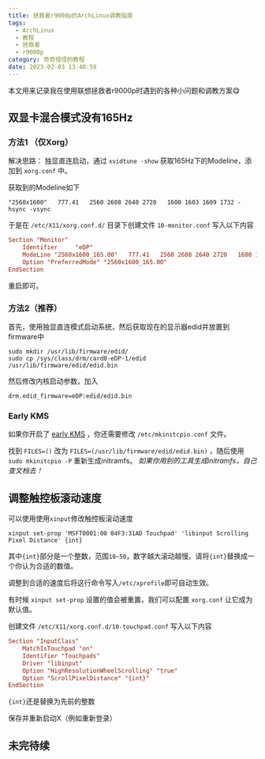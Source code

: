 ```yaml
---
title: 拯救者r9000p的ArchLinux调教指南
tags:
  - ArchLinux
  - 教程
  - 拯救者
  - r9000p
category: 奇奇怪怪的教程
date: 2023-02-03 13:40:59
---
```


本文用来记录我在使用联想拯救者r9000p时遇到的各种小问题和调教方案😋

## 双显卡混合模式没有165Hz

### 方法1 （仅Xorg）

解决思路：
独显直连启动，通过 `xvidtune -show` 获取165Hz下的Modeline，添加到 `xorg.conf` 中。

获取到的Modeline如下

```Modeline
"2560x1600"   777.41   2560 2608 2640 2720   1600 1603 1609 1732 -hsync -vsync
```

于是在 `/etc/X11/xorg.conf.d/` 目录下创建文件 `10-monitor.conf` 写入以下内容

```conf
Section "Monitor"
    Identifier     "eDP"
    ModeLine "2560x1600_165.00"   777.41   2560 2608 2640 2720   1600 1603 1609 1732 -hsync -vsync
    Option "PreferredMode" "2560x1600_165.00"
EndSection
```

重启即可。

### 方法2（推荐）

首先，使用独显直连模式启动系统，然后获取现在的显示器edid并放置到firmware中

```shell
sudo mkdir /usr/lib/firmware/edid/
sudo cp /sys/class/drm/card0-eDP-1/edid /usr/lib/firmware/edid/edid.bin
```

然后修改内核启动参数，加入

```shell
drm.edid_firmware=eDP:edid/edid.bin
```

### Early KMS

如果你开启了 [early KMS](https://wiki.archlinux.org/title/Kernel_mode_setting#Early_KMS_start) ，你还需要修改 `/etc/mkinitcpio.conf` 文件。

找到 `FILES=()` 改为 `FILES=(/usr/lib/firmware/edid/edid.bin)` ，随后使用 `sudo mkinitcpio -P` 重新生成initramfs。
*如果你用别的工具生成initramfs，自己查文档去！*

## 调整触控板滚动速度

可以使用使用`xinput`修改触控板滚动速度

```shell
xinput set-prop 'MSFT0001:00 04F3:31AD Touchpad' 'libinput Scrolling Pixel Distance' {int}
```

其中`{int}`部分是一个整数，范围`10~50`，数字越大滚动越慢。请将`{int}`替换成一个你认为合适的数值。

调整到合适的速度后将这行命令写入`/etc/xprofile`即可自动生效。

有时候 `xinput set-prop` 设置的值会被重置，我们可以配置 `xorg.conf` 让它成为默认值。

创建文件 `/etc/X11/xorg.conf.d/10-touchpad.conf` 写入以下内容

```conf
Section "InputClass"
    MatchIsTouchpad "on"
    Identifier "Touchpads"
    Driver "libinput"
    Option "HighResolutionWheelScrolling" "true"
    Option "ScrollPixelDistance" "{int}"
EndSection
```

`{int}`还是替换为先前的整数

保存并重新启动X（例如重新登录）

## 未完待续
